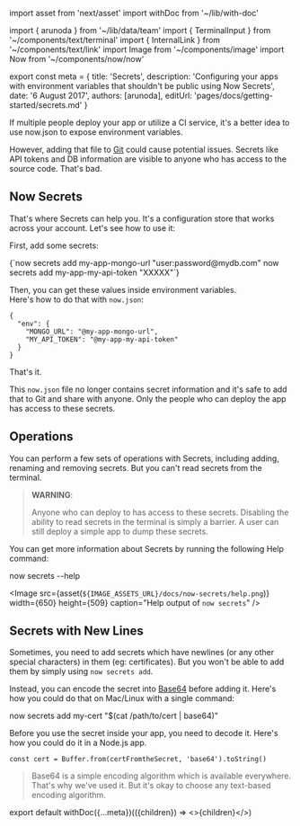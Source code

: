 import asset from 'next/asset'
import withDoc from '~/lib/with-doc'

import { arunoda } from '~/lib/data/team'
import { TerminalInput } from '~/components/text/terminal'
import { InternalLink } from '~/components/text/link'
import Image from '~/components/image'
import Now from '~/components/now/now'

export const meta = {
  title: 'Secrets',
  description: 'Configuring your apps with environment variables that shouldn\'t be public using Now Secrets',
  date: '6 August 2017',
  authors: [arunoda],
  editUrl: 'pages/docs/getting-started/secrets.md'
}

If multiple people deploy your app or utilize a CI service, it's a better idea to use <InternalLink href="/docs/getting-started/environment-variables#via-“now.json”">now.json</InternalLink> to expose environment variables.

However, adding that file to [Git](https://en.wikipedia.org/wiki/Git) could cause potential issues. Secrets like API tokens and DB information are visible to anyone who has access to the source code. That's bad.

## Now Secrets

That's where <Now color="#000"/> Secrets can help you. It's a configuration store that works across your account. Let's see how to use it:

First, add some secrets:

<TerminalInput>
{`now secrets add my-app-mongo-url "user:password@mydb.com"
now secrets add my-app-my-api-token "XXXXX"`}
</TerminalInput>

Then, you can get these values inside environment variables.<br/>
Here's how to do that with `now.json`:

```
{
  "env": {
    "MONGO_URL": "@my-app-mongo-url",
    "MY_API_TOKEN": "@my-app-my-api-token"
  }
}
```

That's it.

This `now.json` file no longer contains secret information and it's safe to add that to Git and share with anyone. Only the people who can deploy the app has access to these secrets.

## Operations
You can perform a few sets of operations with <Now color="#000"/> Secrets, including adding, renaming and removing secrets. But you can't read secrets from the terminal.

> **WARNING**:
>
> Anyone who can deploy to <Now color="#000"/> has access to these secrets. Disabling the ability to read secrets in the terminal is simply a barrier.
> A user can still deploy a simple app to dump these secrets.


You can get more information about <Now color="#000"/> Secrets by running the following Help command:

<TerminalInput>now secrets --help</TerminalInput>

<Image
  src={asset(`${IMAGE_ASSETS_URL}/docs/now-secrets/help.png`)}
  width={650}
  height={509}
  caption="Help output of `now secrets`"
/>

## Secrets with New Lines

Sometimes, you need to add secrets which have newlines (or any other special characters) in them (eg: certificates). But you won't be able to add them by simply using `now secrets add`.

Instead, you can encode the secret into [Base64](https://en.wikipedia.org/wiki/Base64) before adding it. Here's how you could do that on Mac/Linux with a single command:

<TerminalInput>now secrets add my-cert "$(cat /path/to/cert | base64)"</TerminalInput>

Before you use the secret inside your app, you need to decode it. Here's how you could do it in a Node.js app.

```
const cert = Buffer.from(certFromtheSecret, 'base64').toString()
```

> Base64 is a simple encoding algorithm which is available everywhere.<br/>
> That's why we've used it. But it's okay to choose any text-based encoding algorithm.

export default withDoc({...meta})(({children}) => <>{children}</>)
